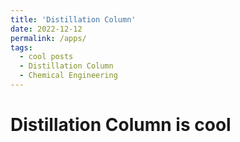 ```yaml
---
title: 'Distillation Column'
date: 2022-12-12
permalink: /apps/
tags:
  - cool posts
  - Distillation Column
  - Chemical Engineering
---
```




Distillation Column is cool
======
